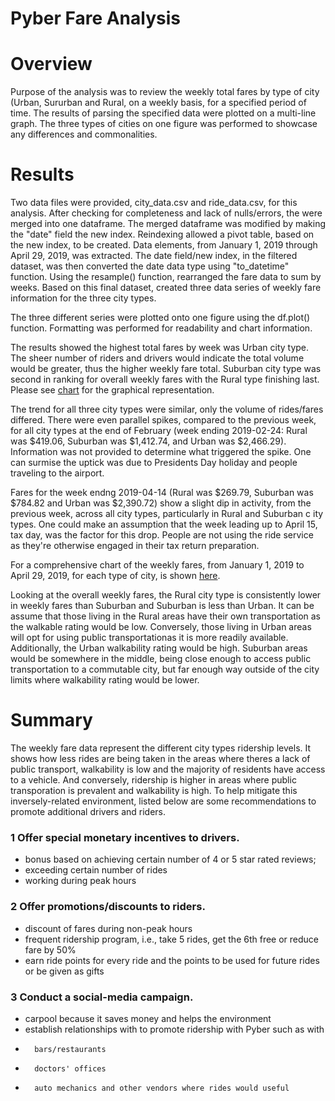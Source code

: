 # Pyber Fare Analysis
# Overview
Purpose of the analysis was to review the weekly total fares by type of city (Urban, Sururban and Rural, on a weekly basis, for a specified period of time.  The results of parsing the specified data were plotted on a multi-line graph.  The three types of cities on one figure was performed to showcase any differences and commonalities.

# Results
Two data files were provided, city_data.csv and ride_data.csv, for this analysis.  After checking for completeness and lack of nulls/errors, the were merged into one dataframe.  The merged dataframe was modified by making the "date" field the new index.  Reindexing allowed a pivot table, based on the new index, to be created.  Data elements, from January 1, 2019 through April 29, 2019, was extracted.  The date field/new index, in the filtered dataset, was then converted the date data type using "to_datetime" function.   Using the resample() function, rearranged the fare data to sum by weeks.  Based on this final dataset, created three data series of weekly fare information for the three city types. 

The three different series were plotted onto one figure using the df.plot() function.  Formatting was performed for readability and chart information.  

The results showed the highest total fares by week was Urban city type.  The sheer number of riders and drivers would indicate the total volume would be greater, thus the higher weekly fare total.  Suburban city type was second in ranking for overall weekly fares with the Rural type finishing last.  Please see [chart](https://github.com/Eblakeiii/Pyber_Analysis/blob/master/analysis/Pyber_fare_summary.png) for the graphical representation.

The trend for all three city types were similar, only the volume of rides/fares differed.  There were even parallel spikes, compared to the previous week, for all city types at the end of February (week ending 2019-02-24: Rural was $419.06, Suburban was $1,412.74, and Urban was $2,466.29).  Information was not provided to determine what triggered the spike.  One can surmise the uptick was due to Presidents Day holiday and people traveling to the airport.  

Fares for the week endng 2019-04-14 (Rural was $269.79, Suburban was $784.82 and Urban was $2,390.72) show a slight dip in activity, from the previous week, across all city types, particularly in Rural and Suburban c ity types.  One could make an assumption that the week leading up to April 15, tax day, was the factor for this drop.  People are not using the ride service as they're otherwise engaged in their tax return preparation.  

For a comprehensive chart of the weekly fares, from January 1, 2019 to April 29, 2019, for each type of city, is shown [here](https://github.com/Eblakeiii/Pyber_Analysis/blob/master/Pyber_fare_summary_Grid.png).

Looking at the overall weekly fares, the Rural city type is consistently lower in weekly fares than Suburban and Suburban is less than Urban.  It can be assume that those living in the Rural areas have their own transportation as the walkable rating would be low.  Conversely, those living in Urban areas will opt for using public transportationas it is more readily available.  Additionally, the Urban walkability rating would be high.  Suburban areas would be somewhere in the middle, being close enough to access public transportation to a commutable city, but far enough way outside of the city limits where walkability rating would be lower.

# Summary
The weekly fare data represent the different city types ridership levels.  It shows how less rides are being taken in the areas where theres a lack of public transport, walkability is low and the majority of residents have access to a vehicle.  And conversely, ridership is higher in areas where public transporation is prevalent and walkability is high.  To help mitigate this inversely-related environment, listed below are some recommendations to promote additional drivers and riders.

### 1 Offer special monetary incentives to drivers.
- bonus based on achieving certain number of 4 or 5 star rated reviews; 
- exceeding certain number of rides
- working during peak hours
    
### 2 Offer promotions/discounts to riders.
- discount of fares during non-peak hours
- frequent ridership program, i.e., take 5 rides, get the 6th free or reduce fare by 50%
- earn ride points for every ride and the points to be used for future rides or be given as gifts
  
### 3 Conduct a social-media campaign.
- carpool because it saves money and helps the environment
- establish relationships with to promote ridership with Pyber such as with 
*       bars/restaurants
*       doctors' offices
*       auto mechanics and other vendors where rides would useful
      

